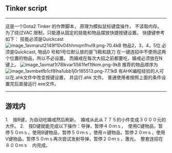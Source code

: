 ﻿## Tinker script ##

----------

这是一个Dota2 Tinker 的作弊脚本， 原理为模拟鼠标键盘操作， 不读取内存。 
为了绕过VAC 限制，只能遵从固定的技能和物品摆放快捷按键设置。 
快捷键参考如下： 
技能必须是Quickcast
![image_1avmarut2149f10v04hhmqm1hvl9.png-70.4kB][1]
物品2，3，4，5位 必须是Quickcast, 物品0 号和1号位默认放的是飞鞋和跳刀 在一键连招中不使用这两个位置的物品，所以不必设置。
而婚戒在每次大招之前都要吃，婚戒必须放在N键上。
![image_1avmat1t78lkvar1i561fef19kim.png-9kB][2]
推荐的物品顺序为
![image_1avmbetfb1cf8lha1ubb1j0r185513.png-77.1kB][3]
有AHK编程经验的人可以在.ahk文件中改变按键设置， 并运行.ahk 文件。
普通使用者按照上面的条件设置完后直接运行 exe文件。　


----------
## 游戏内 ##

 1.　按R键，为自动吃婚戒然后刷新。　婚戒从此从７７５的小件变成３０００元的大件。
 2.　按D键就能完成以下操作：导弹，暂停４０ｍｓ，　使用C键物品，暂停５０ｍｓ，使用B键物品，暂停５０ｍｓ，使用ｎ键物品，暂停２０ｍｓ，使用V键物品，暂停５０ｍｓ再次尝试发射导弹，暂停２０ｍｓ，激光。　整套连招在８００ｍｓ　内完成。






  [1]: http://static.zybuluo.com/plok6325/2966k2yjtwzy2ca5ioq4uwfq/image_1avmarut2149f10v04hhmqm1hvl9.png
  [2]: http://static.zybuluo.com/plok6325/1sfyzzygcdr8t6jbkf6eatgi/image_1avmat1t78lkvar1i561fef19kim.png
  [3]: http://static.zybuluo.com/plok6325/gmsi389kxpd9lvwgifjmbie6/image_1avmbetfb1cf8lha1ubb1j0r185513.png